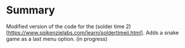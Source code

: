 # Summary

Modified version of the code for the (solder time 2)[https://www.spikenzielabs.com/learn/soldertimeii.html].
Adds a snake game as a last menu option. (in progress)
